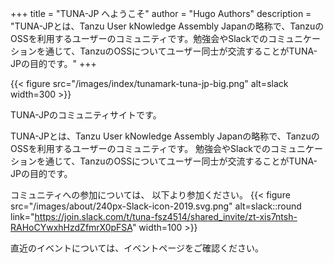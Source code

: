 +++
title = "TUNA-JP へようこそ"
author = "Hugo Authors"
description = "TUNA-JPとは、Tanzu User kNowledge Assembly Japanの略称で、TanzuのOSSを利用するユーザーのコミュニティです。勉強会やSlackでのコミュニケーションを通じて、TanzuのOSSについてユーザー同士が交流することがTUNA-JPの目的です。"
+++

{{< figure src="/images/index/tunamark-tuna-jp-big.png" alt=slack  width=300 >}}

TUNA-JPのコミュニティサイトです。

TUNA-JPとは、Tanzu User kNowledge Assembly Japanの略称で、TanzuのOSSを利用するユーザーのコミュニティです。
勉強会やSlackでのコミュニケーションを通じて、TanzuのOSSについてユーザー同士が交流することがTUNA-JPの目的です。

コミュニティへの参加については、
以下より参加ください。
{{< figure src="/images/about/240px-Slack-icon-2019.svg.png" alt=slack::round link="https://join.slack.com/t/tuna-fsz4514/shared_invite/zt-xis7ntsh-RAHoCYwxhHzdZfmrX0pFSA" width=100 >}}

直近のイベントについては、イベントページをご確認ください。
